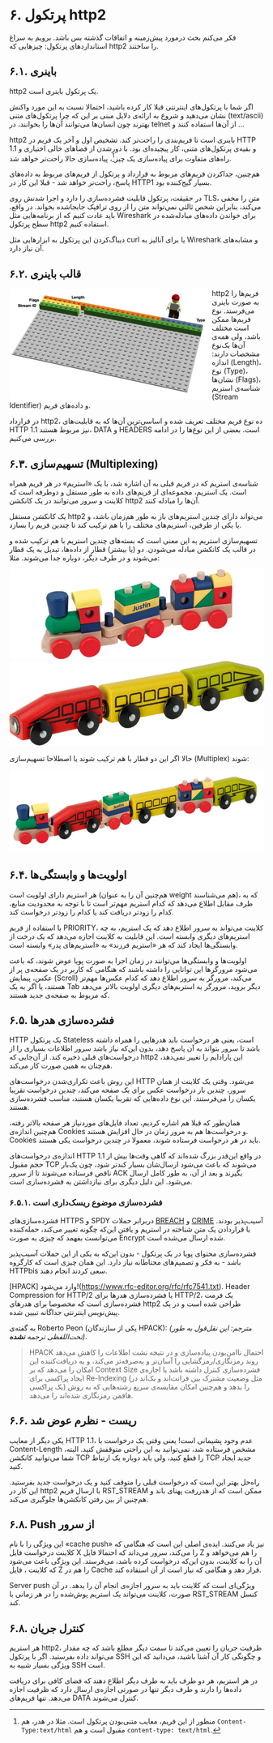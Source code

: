 # ۶. پرتکول http2

فکر می‌کنم بحث درمورد پیش‌زمینه و اتفاقات گذشته بس باشد. برویم به سراغ استانداردهای پرتکول: چیزهایی که http2 را ساختند.

## ۶.۱. باینری

http2 یک پرتکول باینری است.

اگر شما با پرتکول‌های اینترنتی قبلا کار کرده باشید، احتمالا نسبت به این مورد واکنش نشان می‌دهید و شروع به ارائه‌ی دلایل مبنی بر این که چرا پرتکول‌های متنی (text/ascii) بهترند چون انسان‌ها می‌توانند آن‌ها را بخوانند، در telnet از آن‌ها استفاده کنند و ...

http2 باینری است تا فریم‌بندی را راحت‌تر کند. تشخیص اول و آخر یک فریم در HTTP 1.1 و بقیه‌ی پرتکول‌های متنی، کار پیچیده‌ای بود. با دور‌شدن از فضاهای خالی اختیاری و راه‌های متفاوت برای پیاده‌سازی یک چیز[^1]، پیاده‌سازی حالا راحت‌تر خواهد شد.

هم‌چنین، جدا‌کردن فریم‌های مربوط به قرارداد و پرتکول از فریم‌های مربوط به داده‌های پاسخ، راحت‌تر خواهد شد - قبلا این کار در HTTP1 بسیار گیج‌کننده بود.

در حقیقت، پرتکول قابلیت فشرده‌سازی را دارد و اجرا شدنش روی TLS، متن را مخفی می‌کند، بنابراین شخص ثالثی نمی‌تواند متن را از روی ترافیک جابجا‌شده بخواند. در واقع، باید عادت کنیم که از برنامه‌هایی مثل Wireshark برای خواندن داده‌های مبادله‌شده در سطح پرتکول http2 استفاده کنیم.

دیباگ‌کردن این پرتکول به ابزارهایی مثل curl یا برای آنالیز به Wireshark و مشابه‌های آن نیاز دارد.

## ۶.۲. قالب باینری

<img style="float: left;" src="https://raw.githubusercontent.com/bagder/http2-explained/master/images/frame-layout.png" />

http2 فریم‌ها را به صورت باینری می‌فرستد. نوع فریم‌ها ممکن است مختلف باشد، ولی همه‌ی آن‌ها یک‌نوع مشخصات دارند: اندازه (Length)، نوع (Type)، نشان‌ها (Flags)، شناسه‌ی استریم (Stream Identifier) و داده‌های فریم.

در قرارداد http2، ده نوع فریم مختلف تعریف شده و اساسی‌ترین آن‌ها که به قابلیت‌های HTTP 1.1 نیز مربوط هستند، DATA و HEADERS است. بعضی از این نوع‌ها را در ادامه بررسی می‌کنیم.

## ۶.۳. تسهیم‌سازی (Multiplexing)

شناسه‌ی استریم که در فریم قبلی به آن اشاره شد، با یک «استریم» در هر فریم همراه است. یک استریم، مجموعه‌ای از فریم‌های داده به طور مستقل و دوطرفه است که کلاینت و سرور می‌توانند در یک کانکشن http2 آن‌ها را مبادله کنند.

یک کانکشن مستقل http2 می‌تواند دارای چندین استریم‌های باز به طور هم‌زمان باشد، و یا یکی از طرفین، استریم‌های مختلف را با هم ترکیب کند تا چندین فریم را بسازد.

تسهیم‌سازی استریم به این معنی است که بسته‌های چندین استریم با هم ترکیب شده و در قالب یک کانکشن مبادله می‌شودن. دو (یا بیشتر) قطار از داده‌ها، تبدیل به یک قطار می‌شوند و در طرف دیگر، دوباره جدا می‌شوند. مثلا:

![یک قطار](https://raw.githubusercontent.com/bagder/http2-explained/master/images/train-justin.jpg)
![قطار دیگر](https://raw.githubusercontent.com/bagder/http2-explained/master/images/train-ikea.jpg)

حالا اگر این دو قطار با هم ترکیب شوند یا اصطلاحا تسهیم‌سازی (Multiplex) شوند:

![قطار ترکیب‌شده](https://raw.githubusercontent.com/bagder/http2-explained/master/images/train-multiplexed.jpg)

## ۶.۴. اولویت‌ها و وابستگی‌ها

هر استریم دارای اولویت است (هم‌چنین آن را به عنوان weight هم می‌شناسند)، که به طرف مقابل اطلاع می‌دهد که کدام استریم مهم‌تر است تا با توجه به محدودیت منابع، کدام را زودتر دریافت کند یا کدام را زودتر درخواست کند.

با استفاده از فریم PRIORITY، کلاینت می‌تواند به سرور اطلاع دهد که یک استریم، به چه استریم‌های دیگری وابسته است. این قابلیت به کلاینت اجازه می‌دهد که یک درخت از وابستگی‌ها ایجاد کند که هر «استریم فرزند» به «استریم‌های پدر» وابسته است.

اولویت‌ها و وابستگی‌ها می‌توانند در زمان اجرا به صورت پویا عوض شوند، که باعث می‌شود مرورگرها این توانایی را داشته باشند که هنگامی که کاربر در یک صفحه‌ی پر از عکس، پیمایش (Scroll) می‌کند، مرورگر به سرور اطلاع دهد که کدام عکس‌ها مهم‌تر هستند، یا اگر به یک Tab دیگر بروید، مرورگر به استریم‌های دیگری اولویت بالاتر می‌دهد که مربوط به صفحه‌ی جدید هستند.

## ۶.۵. فشرده‌سازی هدرها

HTTP یک پرتکول Stateless است، یعنی هر درخواست باید هدرهایی را همراه داشته باشد تا سرور بتواند به آن پاسخ دهد، بدون این‌که نیاز باشد سرور اطلاعات بسیاری را از درخواست‌های قبلی ذخیره کند. از آن‌جایی که http2 این پارادایم را تغییر نمی‌دهد، هم‌چنان به همین صورت کار می‌کند.

این روش باعث تکراری‌شدن درخواست‌های HTTP می‌شود. وقتی یک کلاینت از همان سرور، چندین بار درخواست عکس برای یک صفحه می‌کند، چندین درخواست تقریبا یکسان را می‌فرستند. این نوع داده‌هایی که تقریبا یکسان هستند، مناسب فشرده‌سازی هستند.

همان‌طور که قبلا هم اشاره کردیم، تعداد فایل‌های موردنیاز هر صفحه بالاتر رفته، هم‌چنین اندازه‌ی Cookies و درخواست‌ها هم به مرور زمان در حال افزایش هستند. Cookies باید در هر درخواست فرستاده شوند، معمولا در چندین درخواست یکی هستند.

اندازه‌ی درخواست‌های HTTP 1.1 در واقع این‌قدر بزرگ شده‌اند که گاهی وقت‌ها بیش از حجم مقبول TCP می‌شوند که باعث می‌شود ارسال‌شان بسیار کند‌تر شود، چون یک‌بار ناقص فرستاده می‌شوند تا از سرور ACK بگیرند و بعد از آن، به طور کامل ارسال می‌شود. این دلیل دیگری برای نیاز‌داشتن به فشرده‌سازی است.

### ۶.۵.۱. فشرده‌سازی موضوع ریسک‌داری است

فشرده‌سازی‌های HTTPS و SPDY دربرابر حملات [BREACH](https://en.wikipedia.org/wiki/BREACH_%28security_exploit%29) و [CRIME](https://en.wikipedia.org/wiki/CRIME) آسیب‌پذیر بودند. با قرار‌دادن یک متن شناخته در استریم و یافتن این‌که چگونه تغییر می‌کند، حمله‌کننده می‌توانست بفهمد که چیزی به صورت Encrypt شده ارسال می‌شده است.

فشرده‌سازی محتوای پویا در یک پرتکول - بدون این‌که به یکی از این حملات آسیب‌پذیر باشد - به فکر و تصمیم‌های محتاطانه نیاز دارد. این همان چیزی است که کارگروه HTTPbis سعی کردند انجام دهند.

[HPACK] وارد می‌شود!(https://www.rfc-editor.org/rfc/rfc7541.txt). Header Compression for HTTP/2 یا فشرده‌سازی هدرها برای HTTP/2، یک فرمت فشرده‌سازی است که مخصوصا برای هدرهای http2 طراحی شده است و در یک پیش‌نویس اینترنتی جداگانه تبیین شده.

به گفته‌ی Roberto Peon (یکی از سازندگان HPACK): *(مترجم: این نقل‌قول به طور تحت‌اللفظی ترجمه **نشده**)*.

> HPACK احتمال نا‌امن‌بودن پیاده‌سازی و در نتیجه نشت اطلاعات را کاهش می‌دهد روند رمزنگاری/رمزگشایی را آسان‌تر و به‌صرفه‌تر می‌کند، و به دریافت‌کننده این امکان را می‌دهد که بر Context Size فشرده‌سازی کنترل داشته باشد یا اجازه‌ی ایجاد پراکسی برای Re-Indexing (مثل وضعیت مشترک بین فرانت‌اند و بک‌اند در یک پراکسی) را بدهد و هم‌چنین امکان مقایسه‌ی سریع رشته‌هایی که به روش هافمن رمزنگاری شده‌اند را می‌دهد.

## ۶.۶. ریست - نظرم عوض شد

یکی دیگر از معایب HTTP 1.1، عدم وجود پشیمانی است! یعنی وقتی یک درخواست با Content-Length  مشخص فرستاده شد، نمی‌توانید به این راحتی متوقفش کنید. البته، شما می‌توانید کانکشن TCP را قطع کنید، ولی باید دوباره یک ارتباط TCP جدید ایجاد کنید.

راه‌حل بهتر این است که درخواست قبلی را متوقف کنید و یک درخواست جدید بفرستید. این کار در http2 با ارسال فریم RST_STREAM ممکن است که از هدر‌رفت پهنای باند و هم‌چنین از بین رفتن کانکشن‌ها جلوگیری می‌کند.

## ۶.۸. Push از سرور

این ویژگی را با نام «cache push» نیز یاد می‌کنند. ایده‌ی اصلی این است که هنگامی که کلاینت درخواست فایل X را می‌کند، سرور می‌داند که احتمالا فایل Z را هم می‌خواهد و آن را به کلاینت،‌ بدون این‌که درخواست کرده باشد، می‌فرستد. این ویژگی باعث می‌شود که کلاینت ، فایل Z را هم در Cache قرار دهد و هنگامی که نیاز است از آن استفاده کند.

Server push ویژگی‌ای است که کلاینت باید به سرور اجازه‌ی انجام آن را بدهد. در آن صورت، کلاینت می‌تواند یک استریم پوش‌شده را در هر زمانی با RST_STREAM کنسل کند.

## ۶.۸. کنترل جریان

هر استریم http2، ظرفیت جریان را تعیین می‌کند تا سمت دیگر مطلع باشد که چه مقدار می‌تواند داده بفرستید. اگر با پرتکول SSH و چگونگی کار آن آشنا باشید، می‌دانید که این ویژگی بسیار شبیه به SSH است.

در هر استریم، هر دو طرف باید به طرف دیگر اطلاع دهند که فضای کافی برای دریافت داده‌ها را دارند و طرف دیگر تنها در صورتی اجازه‌ی ارسال دارد که ظرفیت اجازه می‌دهد. تنها فریم‌های DATA کنترل می‌شوند.

[^1]: منظور از این فریم، معایب متنی‌بودن پرتکول است. مثلا در هدر، هم `Content-Type:text/html` مقبول است و هم `content-type: text/html`.